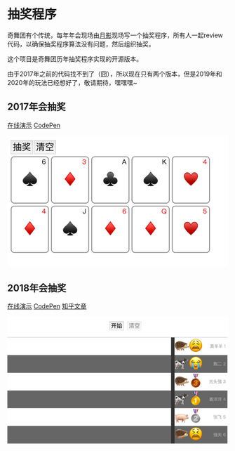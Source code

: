 # 抽奖程序

奇舞团有个传统，每年年会现场由[月影](https://github.com/akira-cn)现场写一个抽奖程序，所有人一起review代码，以确保抽奖程序算法没有问题，然后组织抽奖。

这个项目是奇舞团历年抽奖程序实现的开源版本。

由于2017年之前的代码找不到了（囧），所以现在只有两个版本，但是2019年和2020年的玩法已经想好了，敬请期待，嘿嘿嘿~

## 2017年会抽奖 

[在线演示](https://75team.github.io/raffle/2017/index.html) [CodePen](https://codepen.io/akira-cn/pen/ZwGrZN)

![assets/2017.jpg](assets/2017.jpg)

## 2018年会抽奖 

[在线演示](https://75team.github.io/raffle/2018/index.html) [CodePen](https://codepen.io/akira-cn/pen/xMGYoZ)
[知乎文章](https://zhuanlan.zhihu.com/p/55646130)

![assets/2018.jpg](assets/2018.jpg)
